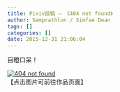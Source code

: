 ```yaml
---
title: Pixiv投稿 – 《404 not found》
author: Semprathlon / Simfae Dean
tags: []
categories: []
date: 2015-12-31 21:06:04
---
```

目瞪口呆！

[![404 not found](/blog/uploads/2015/12/151205-copy.png)](http://www.pixiv.net/member_illust.php?mode=medium&illust_id=54357280)   
【点击图片可前往作品页面】